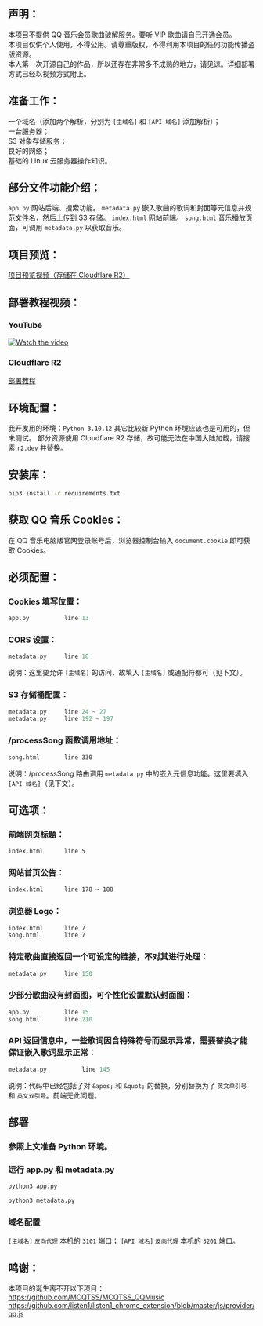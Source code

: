 ## 声明：
本项目不提供 QQ 音乐会员歌曲破解服务。要听 VIP 歌曲请自己开通会员。  
本项目仅供个人使用，不得公用。请尊重版权，不得利用本项目的任何功能传播盗版资源。  
本人第一次开源自己的作品，所以还存在非常多不成熟的地方，请见谅。详细部署方式已经以视频方式附上。  

## 准备工作：
一个域名（添加两个解析，分别为 `[主域名]` 和 `[API 域名]` 添加解析）；  
一台服务器；  
S3 对象存储服务；  
良好的网络；  
基础的 Linux 云服务器操作知识。

## 部分文件功能介绍：
`app.py` 网站后端、搜索功能。
`metadata.py` 嵌入歌曲的歌词和封面等元信息并规范文件名，然后上传到 S3 存储。
`index.html` 网站前端。
`song.html` 音乐播放页面，可调用 `metadata.py` 以获取音乐。

## 项目预览：
[项目预览视频（存储在 Cloudflare R2）](https://pub-2f343bc3f5884c2bb9d409ccde31c5af.r2.dev/qmusic-search.mp4)

## 部署教程视频：
### YouTube
[![Watch the video](https://pub-2f343bc3f5884c2bb9d409ccde31c5af.r2.dev/cover.jpg)](https://www.youtube.com/watch?v=e4fQuX6Dizo)
### Cloudflare R2
[部署教程](https://pub-2f343bc3f5884c2bb9d409ccde31c5af.r2.dev/qmusic-search-Deployment.mp4)

## 环境配置：
我开发用的环境：`Python 3.10.12`
其它比较新 Python 环境应该也是可用的，但未测试。
部分资源使用 Cloudflare R2 存储，故可能无法在中国大陆加载，请搜索 `r2.dev` 并替换。

## 安装库：
```sh
pip3 install -r requirements.txt
```

## 获取 QQ 音乐 Cookies：
在 QQ 音乐电脑版官网登录账号后，浏览器控制台输入 `document.cookie` 即可获取 Cookies。

## 必须配置：
### Cookies 填写位置：
```python
app.py          line 13
```

### CORS 设置：
```python
metadata.py     line 18
```
说明：这里要允许 `[主域名]` 的访问，故填入 `[主域名]` 或通配符都可（见下文）。

### S3 存储桶配置：
```python
metadata.py     line 24 ~ 27
metadata.py     line 192 ~ 197
```

### /processSong 函数调用地址：
```html
song.html       line 330
```
说明：/processSong 路由调用 `metadata.py` 中的嵌入元信息功能。这里要填入 `[API 域名]`（见下文）。

## 可选项：
### 前端网页标题：
```html
index.html      line 5
```

### 网站首页公告：
```html
index.html      line 178 ~ 188
```

### 浏览器 Logo：
```html
index.html      line 7
song.html       line 7
```

### 特定歌曲直接返回一个可设定的链接，不对其进行处理：
```python
metadata.py     line 150
```

### 少部分歌曲没有封面图，可个性化设置默认封面图：
```python
app.py          line 15
song.html       line 210
```

### API 返回信息中，一些歌词因含特殊符号而显示异常，需要替换才能保证嵌入歌词显示正常：
```python
metadata.py          line 145
```
说明：代码中已经包括了对 `&apos;` 和 `&quot;` 的替换，分别替换为了 `英文单引号` 和 `英文双引号`。前端无此问题。

## 部署
### 参照上文准备 Python 环境。
### 运行 app.py 和 metadata.py
```python
python3 app.py
```
```python
python3 metadata.py
```
### 域名配置
`[主域名]` `反向代理` 本机的 `3101` 端口；
`[API 域名]` `反向代理` 本机的 `3201` 端口。

## 鸣谢：
本项目的诞生离不开以下项目：  
https://github.com/MCQTSS/MCQTSS_QQMusic  
https://github.com/listen1/listen1_chrome_extension/blob/master/js/provider/qq.js
